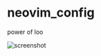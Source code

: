 # neovim_config
power of loo

![screenshot](https://user-images.githubusercontent.com/46932291/115109944-5e3e8b00-9f96-11eb-82d2-e4a84adf9f6e.png)

